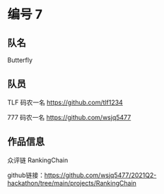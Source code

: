# 编号 7 

## 队名

Butterfly

## 队员

TLF 码农一名 https://github.com/tlf1234

777 码农一名 https://github.com/wsjq5477

## 作品信息

众评链 RankingChain

github链接：https://github.com/wsjq5477/2021Q2-hackathon/tree/main/projects/RankingChain





